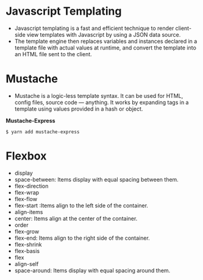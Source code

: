 # Javascript Templating

- Javascript templating is a fast and efficient technique to render client-side view templates with Javascript by using a JSON data source. 
- The template engine then replaces variables and instances declared in a template file with actual values at runtime, and convert the template into an HTML file sent to the client.

# Mustache

- Mustache is a logic-less template syntax. It can be used for HTML, config files, source code — anything. It works by expanding tags in a template using values provided in a hash or object.

**Mustache-Express**

`$ yarn add mustache-express`

# Flexbox

- display
- space-between: Items display with equal spacing between them.
- flex-direction
- flex-wrap
- flex-flow 
- flex-start :Items align to the left side of the container.
- align-items
- center: Items align at the center of the container.
- order
- flex-grow
- flex-end: Items align to the right side of the container.
- flex-shrink
- flex-basis
- flex
- align-self
- space-around: Items display with equal spacing around them.
